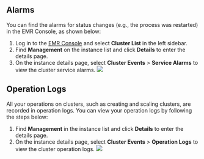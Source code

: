 
## Alarms
You can find the alarms for status changes (e.g., the process was restarted) in the EMR Console, as shown below:
1. Log in to the [EMR Console](https://console.cloud.tencent.com/emr) and select **Cluster List** in the left sidebar.
2. Find **Management** on the instance list and click **Details** to enter the details page.
3. On the instance details page, select **Cluster Events** > **Service Alarms** to view the cluster service alarms.
![](https://main.qcloudimg.com/raw/0891ccfd48bb3d68f1e3b49fe5ea73fd.png)

## Operation Logs
All your operations on clusters, such as creating and scaling clusters, are recorded in operation logs. You can view your operation logs by following the steps below:
1. Find **Management** in the instance list and click **Details** to enter the details page.
2. On the instance details page, select **Cluster Events** > **Operation Logs** to view the cluster operation logs.
![](https://main.qcloudimg.com/raw/43a97810c5d2b96d4889e638bce73e52.png)
